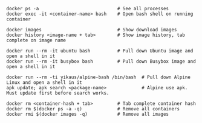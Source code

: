     docker ps -a                             # See all processes
    docker exec -it <container-name> bash    # Open bash shell on running container

    docker images                            # Show download images
    docker history <image-name + tab>        # Show image history, tab complete on image name

    docker run --rm -it ubuntu bash          # Pull down Ubuntu image and open a shell in it
    docker run --rm -it busybox bash         # Pull down Busybox image and open a shell in it
    
    docker run --rm -ti yikaus/alpine-bash /bin/bash  # Pull down Alpine Linux and open a shell in it
    apk update; apk search <package-name>             # Alpine use apk.  Must update first before search works.

    docker rm <container-hash + tab>         # Tab complete container hash
    docker rm $(docker ps -a -q)             # Remove all containers
    docker rmi $(docker images -q)           # Remove all images
